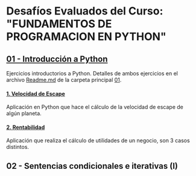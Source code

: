 # Desafíos Evaluados del Curso: "FUNDAMENTOS DE PROGRAMACION EN PYTHON"



## [01 - Introducción a Python](https://github.com/Cy5k0/Ejercicios_Evaluados_Python/tree/main/01)
Ejercicios introductorios a Python. Detalles de ambos ejercicios en el archivo [Readme.md](https://github.com/Cy5k0/Ejercicios_Evaluados_Python/blob/main/01/README.md) de la carpeta principal [01](https://github.com/Cy5k0/Ejercicios_Evaluados_Python/tree/main/01).

#### [1. Velocidad de Escape](https://github.com/Cy5k0/Ejercicios_Evaluados_Python/tree/main/01/velocidad_de_escape)
Aplicación en Python que hace el cálculo de la velocidad de escape de algún planeta.

#### [2. Rentabilidad](https://github.com/Cy5k0/Ejercicios_Evaluados_Python/tree/main/01/rentabilidad)
Aplicación que realiza el cálculo de utilidades de un negocio, son 3 casos distintos.
## 02 - Sentencias condicionales e iterativas (I)